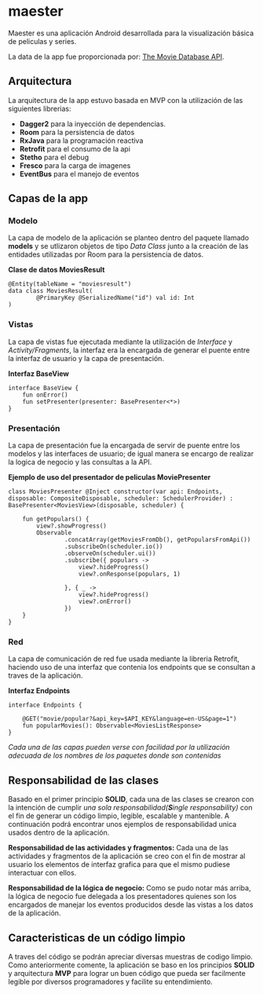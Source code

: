 # maester

Maester es una aplicación Android desarrollada para la visualización básica de peliculas y series.

La data de la app fue proporcionada por: [The Movie Database API](http://themoviedb.org).

## Arquitectura

La arquitectura de la app estuvo basada en MVP con la utilización de las siguientes librerias:
* **Dagger2** para la inyección de dependencias.
* **Room** para la persistencia de datos
* **RxJava** para la programación reactiva
* **Retrofit** para el consumo de la api
* **Stetho** para el debug
* **Fresco** para la carga de imagenes
* **EventBus** para el manejo de eventos

## Capas de la app
### Modelo

La capa de modelo de la aplicación se planteo dentro del paquete llamado **models** y se utlizaron objetos de tipo *Data Class* junto a la creación de las entidades utilizadas por Room para la persistencia de datos.

**Clase de datos MoviesResult**
```
@Entity(tableName = "moviesresult")
data class MoviesResult(
        @PrimaryKey @SerializedName("id") val id: Int
)
```
### Vistas

La capa de vistas fue ejecutada mediante la utilización de *Interface* y *Activity/Fragments*, la interfaz era la encargada de generar el puente entre la interfaz de usuario y la capa de presentación.

**Interfaz BaseView**
```
interface BaseView {
    fun onError()
    fun setPresenter(presenter: BasePresenter<*>)
}
```
### Presentación

La capa de presentación fue la encargada de servir de puente entre los modelos y las interfaces de usuario; de igual manera se encargo de realizar la logica de negocio y las consultas a la API.

**Ejemplo de uso del presentador de peliculas MoviePresenter**
```
class MoviesPresenter @Inject constructor(var api: Endpoints, disposable: CompositeDisposable, scheduler: SchedulerProvider) : BasePresenter<MoviesView>(disposable, scheduler) {

    fun getPopulars() {
        view?.showProgress()
        Observable
                .concatArray(getMoviesFromDb(), getPopularsFromApi())
                .subscribeOn(scheduler.io())
                .observeOn(scheduler.ui())
                .subscribe({ populars ->
                    view?.hideProgress()
                    view?.onResponse(populars, 1)

                }, { _ ->
                    view?.hideProgress()
                    view?.onError()
                })
    }
}
```

### Red

La capa de comunicación de red fue usada mediante la libreria Retrofit, haciendo uso de una interfaz que contenia los endpoints que se consultan a traves de la aplicación.

**Interfaz Endpoints**
```
interface Endpoints {

    @GET("movie/popular?&api_key=$API_KEY&language=en-US&page=1")
    fun popularMovies(): Observable<MoviesListResponse>
}
```

*Cada una de las capas pueden verse con facilidad por la utilización adecuada de los nombres de los paquetes donde son contenidas*

## Responsabilidad de las clases

Basado en el primer principio **SOLID**, cada una de las clases se crearon con la intención de cumplir *una sola responsabilidad(**S**ingle responsability)* con el fin de generar un código limpio, legible, escalable y mantenible. A continuación podrá encontrar unos ejemplos de responsabilidad unica usados dentro de la aplicación.

**Responsabilidad de las actividades y fragmentos:** Cada una de las actividades y fragmentos de la aplicación se creo con el fin de mostrar al usuario los elementos de interfaz grafica para que el mismo pudiese interactuar con ellos.

**Responsabilidad de la lógica de negocio:** Como se pudo notar más arriba, la lógica de negocio fue delegada a los presentadores quienes son los encargados de manejar los eventos producidos desde las vistas a los datos de la aplicación.

## Caracteristicas de un código limpio

A traves del código se podrán apreciar diversas muestras de codigo limpio. Como anteriormente comente, la aplicación se baso en los principios **SOLID** y arquitectura **MVP** para lograr un buen código que pueda ser facilmente legible por diversos programadores y facilite su entendimiento.
